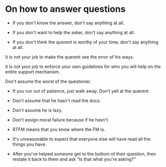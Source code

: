 # On how to answer questions

* If you don't know the answer, don't say anything at all.

* If you don't want to help the asker, don't say anything at all.

* If you don't think the querent is worthy of your time, don't say anything at all.

It is not your job to make the querent see the error of his ways.

It is not your job to enforce your own guidelines for who you will
help on the entire support mechanism.

Don't assume the worst of the questioner.

* If you run out of patience, just walk away.  Don't yell at the querent.

* Don't assume that he hasn't read the docs.

* Don't assume he is lazy.

* Don't assign moral failure because if he hasn't.

* RTFM means that you know where the FM is.

* It's unreasonable to expect that everyone else will have read all the things you have.

* After you've helped someone get to the bottom of their question,
then restate it back to them and ask "Is that what you're asking?"
